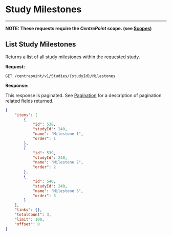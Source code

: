 # Study Milestones

-----

**NOTE: These requests require the *CentrePoint* scope. (see [Scopes](scopes.md))**

## List Study Milestones

Returns a list of all study milestones within the requested study.

**Request:**

    GET /centrepoint/v1/Studies/{studyId}/Milestones

**Response:**

This response is paginated. See [Pagination](pagination.md) for a description of pagination related fields returned.

```json
{
    "items": [
        {
            "id": 538,
            "studyId": 240,
            "name": "Milestone 1",
            "order": 1
        },
        {
            "id": 539,
            "studyId": 240,
            "name": "Milestone 2",
            "order": 2
        },
        {
            "id": 540,
            "studyId": 240,
            "name": "Milestone 3",
            "order": 3
        }
    ],
    "links": {},
    "totalCount": 3,
    "limit": 100,
    "offset": 0
}
```
